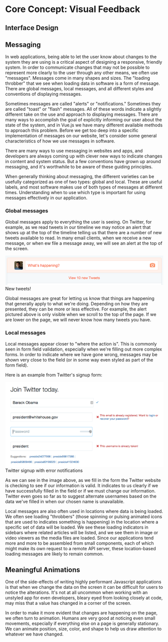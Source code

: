 # Core Concept: Visual Feedback

## Interface Design

## Messaging
In web applications, being able to let the user know about changes to the system they are using is a critical aspect of designing a responsive, friendly system. In order to communicate changes that may not be possible to represent more clearly to the user through any other means, we often use "messages". Messages come in many shapes and sizes. The "loading throbber" that we see when loading data in software is a form of message. There are global messages, local messages, and all different styles and conventions of displaying messages. 

Sometimes messages are called "alerts" or "notifications." Sometimes they are called "toast" or "flash" messages. All of these words indicate a slightly different take on the use and approach to displaying messages. There are many ways to accomplish the goal of explicitly informing our user about the state of the system, and in Vue.js we have many different available methods to approach this problem. Before we get too deep into a specific implementation of messages on our website, let's consider some general characteristics of how we use messages in software.

There are many ways to use messaging in websites and apps, and developers are always coming up with clever new ways to indicate changes in content and system status. But a few conventions have grown up around messaging, and it's worthwhile to be aware of these guiding principles.

When generally thinking about messaging, the different varieties can be usefully categorized as one of two types: global and local. These are useful labels, and most software makes use of both types of messages at different times. Understanding when to use which type is important for using messages effectively in our application.

### Global messages
Global messages apply to everything the user is seeing. On Twitter, for example, as we read tweets in our timeline we may notice an alert that shows up at the top of the timeline telling us that there are a number of new tweets available to read. In many email clients, when we receive a new message, or when ew file a message away, we will see an alert at the top of the screen. 

![New tweets!](img/new_tweets.png)
<br>New tweets!

Global messages are great for letting us know that things are happening that generally apply to what we're doing. Depending on how they are presented, they can be more or less effective. For example, the alert pictured above is only visible when we scroll to the top of the page. If we are lower on the page, we will never know how many tweets you have.

### Local messages
Local messages appear closer to "where the action is". This is commonly seen in form field validation, especially when we're filling out more complex forms. In order to indicate where we have gone wrong, messages may be shown very close to the field (or in some way even styled as part of the form field).

Here is an example from Twitter's signup form:

![Twitter signup with error notifications](img/twitter_signup.png)
<br>Twitter signup with error notifications

As we can see in the image above, as we fill in the form the Twitter website is checking to see if our information is valid. It indicates to us clearly if we have successfully filled in the field or if we must change our information. Twitter even goes so far as to suggest alternate usernames based on the data we've filled in when our chosen name is unavailable.

Local messages are also often used in locations where data is being loaded. We often see loading "throbbers" (those spinning or pulsing animated icons that are used to indicates something is happening) in the location where a specific set of data will be loaded. We see these loading indicators in sidebars where related articles will be listed, and we see them in image or video viewers as the media files are loaded. Since our applications tend more and more to be assembled from small components, each of which might make its own request to a remote API server, these location-based loading messages are likely to remain common.

## Meaningful Animations

One of the side-effects of writing highly performant Javascript applications is that when we change the data on the screen it can be difficult for users to notice the alterations. It's not at all uncommon when working with an unstyled app for even developers, bleary eyed from looking closely at code, may miss that a value has changed in a corner of the screen.

In order to make it more evident that changes are happening on the page, we often turn to animation. Humans are very good at noticing even small movements, especially if everything else on a page is generally stationary. We can animate position, size, color, and shape to help us draw attention to whatever we have changed.